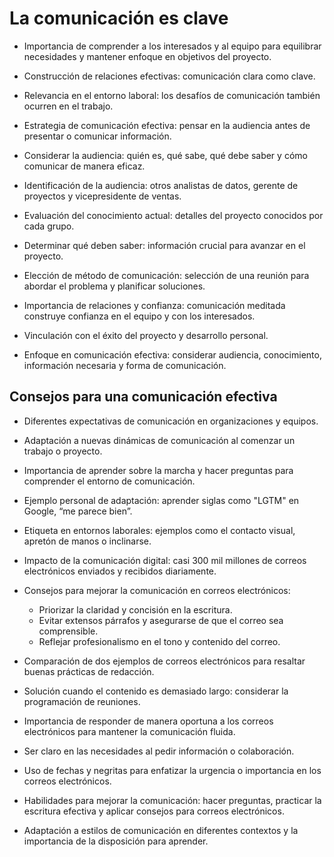 # La comunicación es clave

- Importancia de comprender a los interesados y al equipo para equilibrar necesidades y mantener enfoque en objetivos
del proyecto.

- Construcción de relaciones efectivas: comunicación clara como clave.

- Relevancia en el entorno laboral: los desafíos de comunicación también ocurren en el trabajo.

- Estrategia de comunicación efectiva: pensar en la audiencia antes de presentar o comunicar información.

- Considerar la audiencia: quién es, qué sabe, qué debe saber y cómo comunicar de manera eficaz.

- Identificación de la audiencia: otros analistas de datos, gerente de proyectos y vicepresidente de ventas.

- Evaluación del conocimiento actual: detalles del proyecto conocidos por cada grupo.

- Determinar qué deben saber: información crucial para avanzar en el proyecto.

- Elección de método de comunicación: selección de una reunión para abordar el problema y planificar soluciones.

- Importancia de relaciones y confianza: comunicación meditada construye confianza en el equipo y con los interesados.

- Vinculación con el éxito del proyecto y desarrollo personal.

- Enfoque en comunicación efectiva: considerar audiencia, conocimiento, información necesaria y forma de comunicación.

## Consejos para una comunicación efectiva

- Diferentes expectativas de comunicación en organizaciones y equipos.

- Adaptación a nuevas dinámicas de comunicación al comenzar un trabajo o proyecto.

- Importancia de aprender sobre la marcha y hacer preguntas para comprender el entorno de comunicación.

- Ejemplo personal de adaptación: aprender siglas como "LGTM" en Google, “me parece bien”.

- Etiqueta en entornos laborales: ejemplos como el contacto visual, apretón de manos o inclinarse.

- Impacto de la comunicación digital: casi 300 mil millones de correos electrónicos enviados y recibidos diariamente.

- Consejos para mejorar la comunicación en correos electrónicos:

  - Priorizar la claridad y concisión en la escritura.
  - Evitar extensos párrafos y asegurarse de que el correo sea comprensible.
  - Reflejar profesionalismo en el tono y contenido del correo.

- Comparación de dos ejemplos de correos electrónicos para resaltar buenas prácticas de redacción.

- Solución cuando el contenido es demasiado largo: considerar la programación de reuniones.

- Importancia de responder de manera oportuna a los correos electrónicos para mantener la comunicación fluida.

- Ser claro en las necesidades al pedir información o colaboración.

- Uso de fechas y negritas para enfatizar la urgencia o importancia en los correos electrónicos.

- Habilidades para mejorar la comunicación: hacer preguntas, practicar la escritura efectiva y aplicar consejos para
correos electrónicos.

- Adaptación a estilos de comunicación en diferentes contextos y la importancia de la disposición para aprender.
